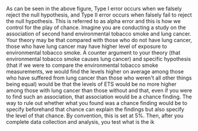As can be seen in the above figure, Type I error occurs when we falsely reject the null hypothesis, and Type II error occurs when falsely fail to reject the null hypothesis. This is referred to as alpha error and this is how we control for the play of chance. Imagine you are conducting a study on the association of second hand environmental tobacco smoke and lung cancer. Your theory may be that compared with those who do not have lung cancer, those who have lung cancer may have higher level of exposure to environmental tobacco smoke. A counter argument to your theory (that environmental tobacco smoke causes lung cancer) and specific hypothesis (that if we were to compare the environmental tobacco smoke measurements, we would find the levels higher on average among those who have suffered from lung cancer than those who weren't all other things being equal) would be that the levels of ETS would be no more higher among those with lung cancer than those without and that, even if you were to find such an association, that association would be a chance finding. The way to rule out whether what you found was a chance finding would be to specify beforehand that chance can explain the findings but also specify the level of that chance. By convention, this is set at 5%. Then, after you complete data collection and analysis, you test what is the ik